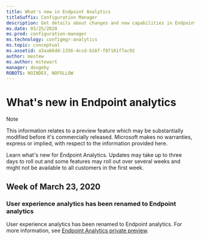 ```yaml
---
title: What's new in Endpoint Analytics
titleSuffix: Configuration Manager
description: Get details about changes and new capabilities in Endpoint Analytics
ms.date: 03/25/2020
ms.prod: configuration-manager
ms.technology: configmgr-analytics
ms.topic: conceptual
ms.assetid: a3aa66dd-1356-4ccd-b16f-f87181f7ac92
author: mestew
ms.author: mstewart
manager: dougeby
ROBOTS: NOINDEX, NOFOLLOW 
---
```


# What's new in Endpoint analytics

> [!Note]  
> This information relates to a preview feature which may be substantially modified before it's commercially released. Microsoft makes no warranties, express or implied, with respect to the information provided here.  

Learn what's new  for Endpoint Analytics. Updates may take up to three days to roll out and some features may roll out over several weeks and might not be available to all customers in the first week.


## Week of March 23, 2020
<!-- vvvvvvvvvvvvvvvvvvvvvv -->
### User experience analytics has been renamed to Endpoint analytics

User experience analytics has been renamed to Endpoint analytics. For more information, see [Endpoint Analytics private preview](user-experience-analytics-preview.md).
